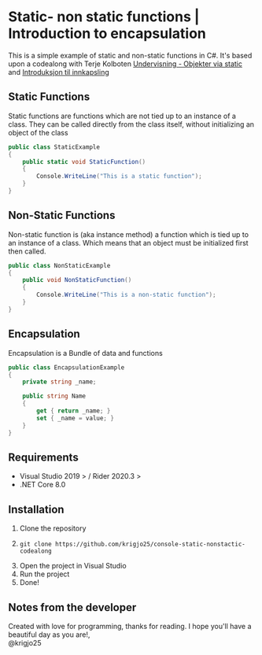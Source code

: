 # Static- non static functions | Introduction to encapsulation
This is a simple example of static and non-static functions in C#.
It's based upon a codealong with Terje Kolboten 
[Undervisning - Objekter via static](https://www.youtube.com/watch?v=aoh-XvXdyCA) and 
[Introduksjon til innkapsling](https://www.youtube.com/watch?v=Zo_ul94-L9E&t=1s )

## Static Functions
Static functions are functions which are not tied up to an instance of a class. 
They can be called directly from the class itself, without  initializing an object of the class

```csharp
public class StaticExample
{
	public static void StaticFunction()
	{
		Console.WriteLine("This is a static function");
	}
}
```



## Non-Static Functions
Non-static function is (aka instance method) a function which is tied up to an instance of a class.
Which means that an object must be initialized first then called.

```csharp
public class NonStaticExample
{
	public void NonStaticFunction()
	{
		Console.WriteLine("This is a non-static function");
	}
}
```

## Encapsulation
Encapsulation is a Bundle of data and functions

```csharp
public class EncapsulationExample
{
	private string _name;

	public string Name
	{
		get { return _name; }
		set { _name = value; }
	}
}
```

## Requirements
- Visual Studio 2019 > / Rider 2020.3 >
- .NET Core 8.0

## Installation
1. Clone the repository
2. ```shell script
   git clone https://github.com/krigjo25/console-static-nonstactic-codealong
   ```
3. Open the project in Visual Studio
4. Run the project
5. Done!

## Notes from the developer
Created with love for programming, thanks for reading.
I hope you'll have a beautiful day as you are!,<br>
@krigjo25

